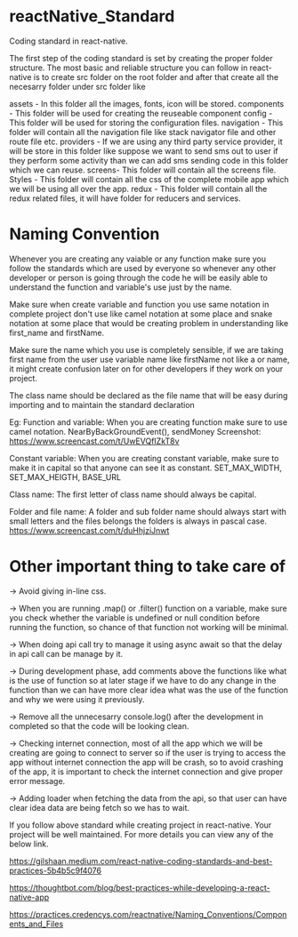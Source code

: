 # reactNative_Standard
Coding standard in react-native.

The first step of the coding standard is set by creating the proper folder structure. The most basic and reliable structure you can follow in react-native is to create src folder on the root folder and after that create all the necesarry folder under src folder like 

assets - In this folder all the images, fonts, icon will be stored.
components - This folder will be used for creating the reuseable component
config - This folder will be used for storing the configuration files.
navigation - This folder will contain all the navigation file like stack navigator file and other route file etc.
providers - If we are using any third party service provider, it will be store in this folder like suppose we want to send sms out to user if they perform some activity than we can add sms sending code in this folder which we can reuse.
screens- This folder will contain all the screens file.
Styles - This folder will contain all the css of the complete mobile app which we will be using all over the app.
redux - This folder will contain all the redux related files, it will have folder for reducers and services.


Naming Convention
====================
Whenever you are creating any vaiable or any function make sure you follow the standards which are used by everyone so whenever any other developer or person is going through the code he will be easily able to understand the function and variable's use just by the name. 

Make sure when create variable and function you use same notation in complete project don't use like camel notation at some place and snake notation at some place that would be creating problem in understanding like first_name and firstName.

Make sure the name which you use is completely sensible, if we are taking first name from the user use variable name like firstName not like a or name, it might create confusion later on for other developers if they work on your project.

The class name should be declared as the file name that will be easy during importing and to maintain the standard declaration

Eg:
Function and variable: When you are creating function make sure to use camel notation. NearByBackGroundEvent(), sendMoney
Screenshot: https://www.screencast.com/t/UwEVQfIZkT8v

Constant variable: When you are creating constant variable, make sure to make it in capital so that anyone can see it as constant. SET_MAX_WIDTH, SET_MAX_HEIGTH, BASE_URL

Class name: The first letter of class name should always be capital. 

Folder and file name: A folder and sub folder name should always start with small letters and the files belongs the folders is always in pascal case. https://www.screencast.com/t/duHhjziJnwt


Other important thing to take care of
========================================
-> Avoid giving in-line css.

-> When you are running .map() or .filter() function on a variable, make sure you check whether the variable is undefined or null condition before running the function, so chance of that function not working will be minimal.

-> When doing api call try to manage it using async await so that the delay in api call can be manage by it.

-> During development phase, add comments above the functions like what is the use of function so at later stage if we have to do any change in the function than we can have more clear idea what was the use of the function and why we were using it previously.

-> Remove all the unnecesarry console.log() after the development in completed so that the code will be looking clean.

-> Checking internet connection, most of all the app which we will be creating are going to connect to server so if the user is trying to access the app without internet connection the app will be crash, so to avoid crashing of the app, it is important to check the internet connection and give proper error message.

-> Adding loader when fetching the data from the api, so that user can have clear idea data are being fetch so we has to wait.

If you follow above standard while creating project in react-native. Your project will  be well maintained.
For more details you can view any of the below link.

https://gilshaan.medium.com/react-native-coding-standards-and-best-practices-5b4b5c9f4076

https://thoughtbot.com/blog/best-practices-while-developing-a-react-native-app

https://practices.credencys.com/reactnative/Naming_Conventions/Components_and_Files
